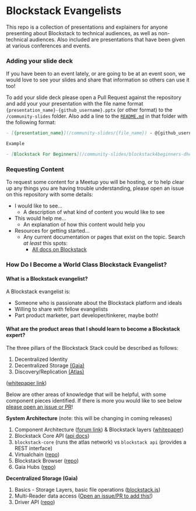 # Blockstack Evangelists

This repo is a collection of presentations and explainers for anyone presenting about Blockstack to technical audiences, as well as non-technical audiences. Also included are presentations that have been given at various conferences and events.

### Adding your slide deck

If you have been to an event lately, or are going to be at an event soon, we would love to see your slides and share that information so others can use it too!

To add your slide deck please open a Pull Request against the repository and add your your presentation with the file name format `{presentation_name}-{github_username}.pptx` (or other format) to the `/community-slides` folder. Also add a line to the [`README.md`](/community-slides/README.md) in that folder with the following format:

```md
- [{presentation_name}](/community-slides/{file_name}) - @{github_username} ({month} {year})

Example

- [Blockstack For Beginners](/community-slides/blockstack4beginners-dhealy05.pptx) - @dhealy-5 (December 2017)
```

### Requesting Content

To request some content for a Meetup you will be hosting, or to help clear up any things you are having trouble understanding, please open an issue on this repository with some details:

- I would like to see...
  * A description of what kind of content you would like to see
- This would help me...
  * An explanation of how this content would help you
- Resources for getting started...
  * Any current documentation or pages that exist on the topic. Search _at least_ this spots:
    * [All docs on Blockstack](https://docs.blockstack.org/)

### How Do I Become a World Class Blockstack Evangelist?

#### What is a Blockstack evangelist?
A Blockstack evangelist is:
 - Someone who is passionate about the Blockstack platform and ideals
 - Willing to share with fellow evangelists
 - Part product marketer, part developer/tinkerer, maybe both!

#### What are the product areas that I should learn to become a Blockstack expert?

The three pillars of the Blockstack Stack could be described as follows:

1. Decentralized Identity
2. Decentralized Storage [(Gaia)](https://github.com/blockstack/gaia)
3. Discovery/Replication [(Atlas)](https://docs.blockstack.org/core/atlas/overview.html)

([whitepaper link](https://blockstack.org/whitepaper.pdf))

Below are other areas of knowledge that will be helpful, with some component pieces identified. If there is more you would like to see below [please open an issue or PR](https://github.com/blockstack/evangelists/issues/new)!

**System Architecture** (note: this will be changing in coming releases)
1. Component Architecture ([forum link](https://forum.blockstack.org/t/component-architecture/1417)) & Blockstack layers ([whitepaper](https://blockstack.org/whitepaper.pdf))
2. Blockstack Core API ([api docs](https://core.blockstack.org/))
4. `blockstack-core` (runs the atlas network) vs `blockstack api` (provides a REST interface)
5. Virtualchain ([repo](https://github.com/blockstack/virtualchain/))
6. Blockstack Browser ([repo](http://github.com/blockstack/blockstack-browser/))
7. Gaia Hubs ([repo](https://github.com/blockstack/gaia/tree/master/hub))

**Decentralized Storage (Gaia)**
1. Basics - Storage Layers, basic file operations ([blockstack.js](http://blockstack.github.io/blockstack.js/))
2. Multi-Reader data access ([Open an issue/PR to add this!](https://github.com/blockstack/evangelists/issues/new))
4. Driver API ([repo](https://github.com/blockstack/gaia/tree/master/hub/src/server/drivers))
